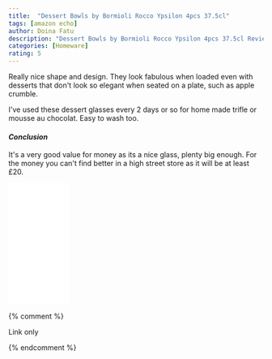 ```yaml
---
title:  "Dessert Bowls by Bormioli Rocco Ypsilon 4pcs 37.5cl"
tags: [amazon echo]
author: Doina Fatu
description: "Dessert Bowls by Bormioli Rocco Ypsilon 4pcs 37.5cl Review"
categories: [Homeware]
rating: 5
---
```



Really nice shape and design. They look fabulous when loaded even with desserts that don't look so elegant when seated on a plate, such as apple crumble.

I've used these dessert glasses every 2 days or so for home made trifle or mousse au chocolat. Easy to wash too.

<h4><em>Conclusion</em></h4>

It's a very good value for money as its a nice glass, plenty big enough.
For the money you can't find better in a high street store as it will be at least £20.

<iframe style="width:120px;height:240px;" marginwidth="0" marginheight="0" scrolling="no" frameborder="0" src="//ws-eu.amazon-adsystem.com/widgets/q?ServiceVersion=20070822&OneJS=1&Operation=GetAdHtml&MarketPlace=GB&source=ac&ref=tf_til&ad_type=product_link&tracking_id=martindye21-21&marketplace=amazon&region=GB&placement=B078929X6R&asins=B078929X6R&linkId=4cbf31713d1dba2eb94736a97286c8a5&show_border=true&link_opens_in_new_window=false&price_color=333333&title_color=0066c0&bg_color=f2f2f2">
</iframe>

{% comment %}

Link only

{% endcomment %}